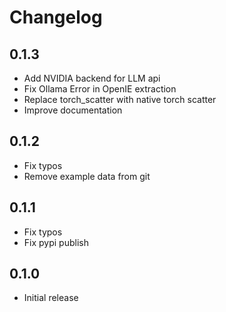# Changelog

## 0.1.3
- Add NVIDIA backend for LLM api
- Fix Ollama Error in OpenIE extraction
- Replace torch_scatter with native torch scatter
- Improve documentation

## 0.1.2
- Fix typos
- Remove example data from git

## 0.1.1
- Fix typos
- Fix pypi publish

## 0.1.0
- Initial release
